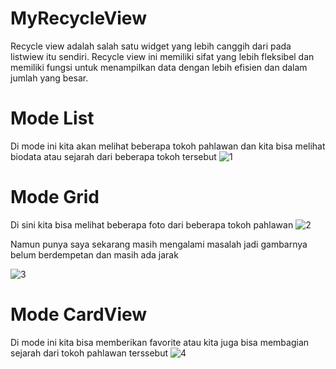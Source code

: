 # MyRecycleView
Recycle view adalah salah satu widget yang lebih canggih dari pada listwiew itu sendiri. Recycle view ini memiliki sifat yang lebih fleksibel dan memiliki fungsi untuk menampilkan data dengan lebih efisien dan dalam jumlah yang besar.

# Mode List
Di mode ini kita akan melihat beberapa tokoh pahlawan dan kita bisa melihat biodata atau sejarah dari beberapa tokoh tersebut
![1](https://user-images.githubusercontent.com/63888291/93617085-b8c33900-f9ff-11ea-8bec-ac984bc86581.jpeg)
# Mode Grid
Di sini kita bisa melihat beberapa foto dari beberapa tokoh pahlawan
![2](https://user-images.githubusercontent.com/63888291/93617105-bd87ed00-f9ff-11ea-83e9-d99f5217baa9.jpeg)

Namun punya saya sekarang masih mengalami masalah jadi gambarnya belum berdempetan dan masih ada jarak

![3](https://user-images.githubusercontent.com/63888291/93617118-c24ca100-f9ff-11ea-949e-4792831078f3.jpeg)
# Mode CardView
Di mode ini kita bisa memberikan favorite atau kita juga bisa membagian sejarah dari tokoh pahlawan terssebut
![4](https://user-images.githubusercontent.com/63888291/93617128-c4aefb00-f9ff-11ea-8f21-99c2fcc8882e.jpeg)

